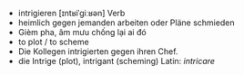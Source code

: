 - intrigieren	[ɪntʁiˈɡiːʁən]	Verb	
- heimlich gegen jemanden arbeiten oder Pläne schmieden
- Gièm pha, âm mưu chống lại ai đó
- to plot / to scheme
- Die Kollegen intrigierten gegen ihren Chef.
- die Intrige (plot), intrigant (scheming)	Latin: *intricare*